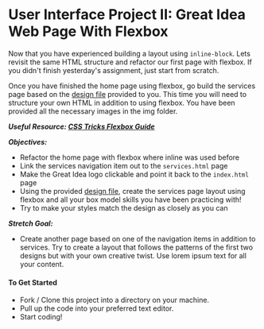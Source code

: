 # User Interface Project II: Great Idea Web Page With Flexbox

Now that you have experienced building a layout using ```inline-block```.  Lets revisit the same HTML structure and refactor our first page with flexbox.  If you didn't finish yesterday's assignment, just start from scratch.

Once you have finished the home page using flexbox, go build the services page based on the [design file](design-files/services-desktop-design.png) provided to you.  This time you will need to structure your own HTML in addition to using flexbox.  You have been provided all the necessary images in the img folder.   


***Useful Resource: [CSS Tricks Flexbox Guide](https://css-tricks.com/snippets/css/a-guide-to-flexbox/)***

***Objectives:***
- Refactor the home page with flexbox where inline was used before
- Link the services navigation item out to the ```services.html``` page
- Make the Great Idea logo clickable and point it back to the ```index.html``` page
- Using the provided [design file](design-files/services-desktop-design.png), create the services page layout using flexbox and all your box model skills you have been practicing with!
- Try to make your styles match the design as closely as you can

***Stretch Goal:***
- Create another page based on one of the navigation items in addition to services.  Try to create a layout that follows the patterns of the first two designs but with your own creative twist.  Use lorem ipsum text for all your content.

#### To Get Started
* Fork / Clone this project into a directory on your machine.
* Pull up the code into your preferred text editor.
* Start coding!
